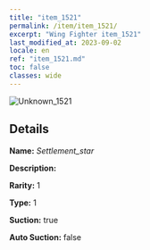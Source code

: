 ```yaml
---
title: "item_1521"
permalink: /item/item_1521/
excerpt: "Wing Fighter item_1521"
last_modified_at: 2023-09-02
locale: en
ref: "item_1521.md"
toc: false
classes: wide
---
```



 ![Unknown_1521](/images/item/Settlement_star_p.png)



## Details

 **Name:** *Settlement_star* 

 **Description:** 

 **Rarity:** 1 

 **Type:** 1 

 **Suction:** true 

 **Auto Suction:** false 


